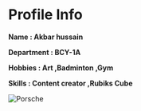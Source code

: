 # Profile Info

**Name : Akbar hussain**

**Department : BCY-1A**

**Hobbies : Art ,Badminton ,Gym**

**Skills : Content creator ,Rubiks Cube**


![Porsche](https://github.com/user-attachments/assets/90904921-a12a-40bb-b324-0650fa19d831)


